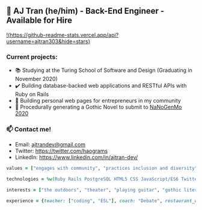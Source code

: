 ## 🔮 AJ Tran (he/him) - Back-End Engineer - Available for Hire

[!(https://github-readme-stats.vercel.app/api?username=ajtran303&hide=stars)](https://github.com/ajtran303/)

### Current projects:

- :books: Studying at the Turing School of Software and Design (Graduating in November 2020)
- :heavy_check_mark: Building database-backed web applications and RESTful APIs with Ruby on Rails
- :art: Building personal web pages for entrepreneurs in my community
- :bat: Procedurally generating a Gothic Novel to submit to [NaNoGenMo 2020](https://nanogenmo.github.io/)

### 📫 Contact me!

- Email: <ajtrandev@gmail.com> 
- Twitter: https://twitter.com/haograms
- LinkedIn: https://www.linkedin.com/in/ajtran-dev/

```ruby
values = ["engages with community", "practices inclusion and diversity", "wears many hats"]

technologies = %w(Ruby Rails PostgreSQL HTML5 CSS JavaScript/ES6 TwitterAPI Python/NLTK)

interests = ["the outdoors", "theater", "playing guitar", "gothic literature"]

experience = {teacher: ["coding", "ESL"], coach: "Debate", restaurant_worker: fullstack ||= ["front", "back"]}  
```
